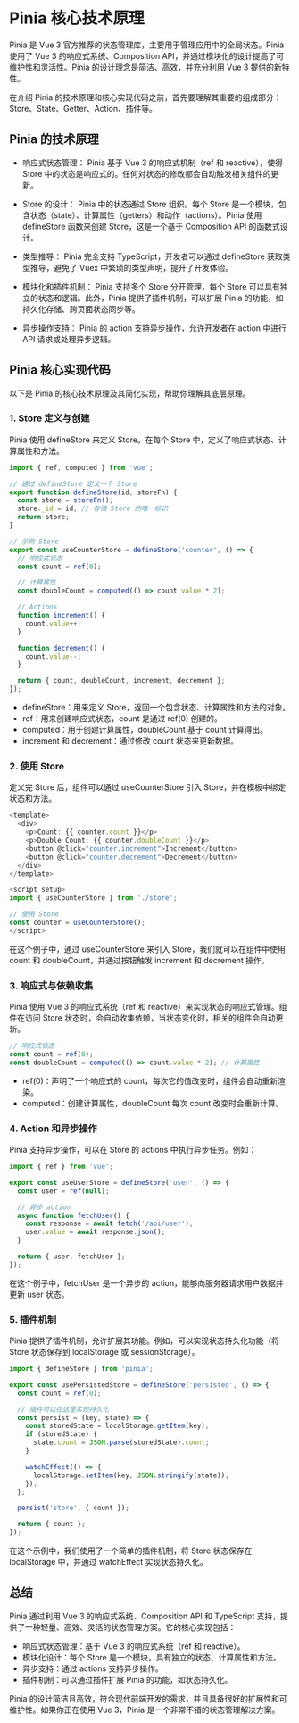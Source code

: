 # Pinia 核心技术原理

Pinia 是 Vue 3 官方推荐的状态管理库，主要用于管理应用中的全局状态。Pinia 使用了 Vue 3 的响应式系统、Composition API，并通过模块化的设计提高了可维护性和灵活性。Pinia 的设计理念是简洁、高效，并充分利用 Vue 3 提供的新特性。

在介绍 Pinia 的技术原理和核心实现代码之前，首先要理解其重要的组成部分：Store、State、Getter、Action、插件等。

## Pinia 的技术原理

* 响应式状态管理： Pinia 基于 Vue 3 的响应式机制（ref 和 reactive），使得 Store 中的状态是响应式的。任何对状态的修改都会自动触发相关组件的更新。

* Store 的设计： Pinia 中的状态通过 Store 组织。每个 Store 是一个模块，包含状态（state）、计算属性（getters）和动作（actions）。Pinia 使用 defineStore 函数来创建 Store，这是一个基于 Composition API 的函数式设计。

* 类型推导： Pinia 完全支持 TypeScript，开发者可以通过 defineStore 获取类型推导，避免了 Vuex 中繁琐的类型声明，提升了开发体验。

* 模块化和插件机制： Pinia 支持多个 Store 分开管理，每个 Store 可以具有独立的状态和逻辑。此外，Pinia 提供了插件机制，可以扩展 Pinia 的功能，如持久化存储、跨页面状态同步等。

* 异步操作支持： Pinia 的 action 支持异步操作，允许开发者在 action 中进行 API 请求或处理异步逻辑。

## Pinia 核心实现代码

以下是 Pinia 的核心技术原理及其简化实现，帮助你理解其底层原理。

### 1. Store 定义与创建

Pinia 使用 defineStore 来定义 Store。在每个 Store 中，定义了响应式状态、计算属性和方法。

``` javascript
import { ref, computed } from 'vue';

// 通过 defineStore 定义一个 Store
export function defineStore(id, storeFn) {
  const store = storeFn();
  store._id = id; // 存储 Store 的唯一标识
  return store;
}

// 示例 Store
export const useCounterStore = defineStore('counter', () => {
  // 响应式状态
  const count = ref(0);

  // 计算属性
  const doubleCount = computed(() => count.value * 2);

  // Actions
  function increment() {
    count.value++;
  }

  function decrement() {
    count.value--;
  }

  return { count, doubleCount, increment, decrement };
});
```

* defineStore：用来定义 Store，返回一个包含状态、计算属性和方法的对象。
* ref：用来创建响应式状态，count 是通过 ref(0) 创建的。
* computed：用于创建计算属性，doubleCount 基于 count 计算得出。
* increment 和 decrement：通过修改 count 状态来更新数据。

### 2. 使用 Store

定义完 Store 后，组件可以通过 useCounterStore 引入 Store，并在模板中绑定状态和方法。

``` javascript
<template>
  <div>
    <p>Count: {{ counter.count }}</p>
    <p>Double Count: {{ counter.doubleCount }}</p>
    <button @click="counter.increment">Increment</button>
    <button @click="counter.decrement">Decrement</button>
  </div>
</template>

<script setup>
import { useCounterStore } from './store';

// 使用 Store
const counter = useCounterStore();
</script>
```

在这个例子中，通过 useCounterStore 来引入 Store，我们就可以在组件中使用 count 和 doubleCount，并通过按钮触发 increment 和 decrement 操作。

### 3. 响应式与依赖收集

Pinia 使用 Vue 3 的响应式系统（ref 和 reactive）来实现状态的响应式管理。组件在访问 Store 状态时，会自动收集依赖，当状态变化时，相关的组件会自动更新。

``` javascript
// 响应式状态
const count = ref(0);
const doubleCount = computed(() => count.value * 2); // 计算属性
```

* ref(0)：声明了一个响应式的 count，每次它的值改变时，组件会自动重新渲染。
* computed：创建计算属性，doubleCount 每次 count 改变时会重新计算。

### 4. Action 和异步操作

Pinia 支持异步操作，可以在 Store 的 actions 中执行异步任务。例如：

``` javascript
import { ref } from 'vue';

export const useUserStore = defineStore('user', () => {
  const user = ref(null);

  // 异步 action
  async function fetchUser() {
    const response = await fetch('/api/user');
    user.value = await response.json();
  }

  return { user, fetchUser };
});
```

在这个例子中，fetchUser 是一个异步的 action，能够向服务器请求用户数据并更新 user 状态。

### 5. 插件机制

Pinia 提供了插件机制，允许扩展其功能。例如，可以实现状态持久化功能（将 Store 状态保存到 localStorage 或 sessionStorage）。

``` javascript
import { defineStore } from 'pinia';

export const usePersistedStore = defineStore('persisted', () => {
  const count = ref(0);

  // 插件可以在这里实现持久化
  const persist = (key, state) => {
    const storedState = localStorage.getItem(key);
    if (storedState) {
      state.count = JSON.parse(storedState).count;
    }

    watchEffect(() => {
      localStorage.setItem(key, JSON.stringify(state));
    });
  };

  persist('store', { count });

  return { count };
});
```

在这个示例中，我们使用了一个简单的插件机制，将 Store 状态保存在 localStorage 中，并通过 watchEffect 实现状态持久化。

## 总结

Pinia 通过利用 Vue 3 的响应式系统、Composition API 和 TypeScript 支持，提供了一种轻量、高效、灵活的状态管理方案。它的核心实现包括：

* 响应式状态管理：基于 Vue 3 的响应式系统（ref 和 reactive）。
* 模块化设计：每个 Store 是一个模块，具有独立的状态、计算属性和方法。
* 异步支持：通过 actions 支持异步操作。
* 插件机制：可以通过插件扩展 Pinia 的功能，如状态持久化。

Pinia 的设计简洁且高效，符合现代前端开发的需求，并且具备很好的扩展性和可维护性。如果你正在使用 Vue 3，Pinia 是一个非常不错的状态管理解决方案。
